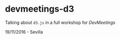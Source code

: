 devmeetings-d3
==============

Talking about `d3.js` in a full workshop for *DevMeetings*

19/11/2016 - Sevilla
